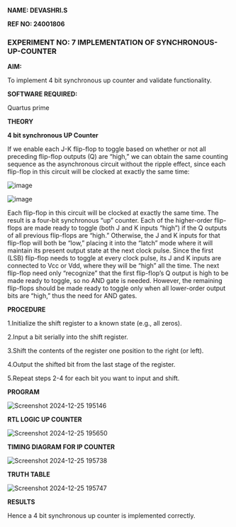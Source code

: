 **NAME: DEVASHRI.S**

**REF NO: 24001806**

### EXPERIMENT NO: 7 IMPLEMENTATION OF SYNCHRONOUS-UP-COUNTER

**AIM:**

To implement 4 bit synchronous up counter and validate functionality.

**SOFTWARE REQUIRED:**

Quartus prime

**THEORY**

**4 bit synchronous UP Counter**

If we enable each J-K flip-flop to toggle based on whether or not all preceding flip-flop outputs (Q) are “high,” we can obtain the same counting sequence as the asynchronous circuit without the ripple effect, since each flip-flop in this circuit will be clocked at exactly the same time:

![image](https://github.com/naavaneetha/SYNCHRONOUS-UP-COUNTER/assets/154305477/d5db3fa0-e413-404c-b80e-b2f39d82e7e8)


![image](https://github.com/naavaneetha/SYNCHRONOUS-UP-COUNTER/assets/154305477/52cb61eb-d04b-442d-810c-31185a68410b)

Each flip-flop in this circuit will be clocked at exactly the same time.
The result is a four-bit synchronous “up” counter. Each of the higher-order flip-flops are made ready to toggle (both J and K inputs “high”) if the Q outputs of all previous flip-flops are “high.”
Otherwise, the J and K inputs for that flip-flop will both be “low,” placing it into the “latch” mode where it will maintain its present output state at the next clock pulse.
Since the first (LSB) flip-flop needs to toggle at every clock pulse, its J and K inputs are connected to Vcc or Vdd, where they will be “high” all the time.
The next flip-flop need only “recognize” that the first flip-flop’s Q output is high to be made ready to toggle, so no AND gate is needed.
However, the remaining flip-flops should be made ready to toggle only when all lower-order output bits are “high,” thus the need for AND gates.

**PROCEDURE**

1.Initialize the shift register to a known state (e.g., all zeros).

2.Input a bit serially into the shift register.

3.Shift the contents of the register one position to the right (or left).

4.Output the shifted bit from the last stage of the register.

5.Repeat steps 2-4 for each bit you want to input and shift.

**PROGRAM**

![Screenshot 2024-12-25 195146](https://github.com/user-attachments/assets/20f3a0d7-571a-4bee-ad2f-730eb76ae9e9)


**RTL LOGIC UP COUNTER**

![Screenshot 2024-12-25 195650](https://github.com/user-attachments/assets/b69df97d-277b-47fe-848d-46352aaaca4c)


**TIMING DIAGRAM FOR IP COUNTER**

![Screenshot 2024-12-25 195738](https://github.com/user-attachments/assets/380a3b9d-2576-44d4-b3a3-94786c8818f2)


**TRUTH TABLE**

![Screenshot 2024-12-25 195747](https://github.com/user-attachments/assets/ee5b3e01-8891-46c7-8141-7dcbdde7d8c9)


**RESULTS**

Hence a 4 bit synchronous up counter is implemented correctly.
